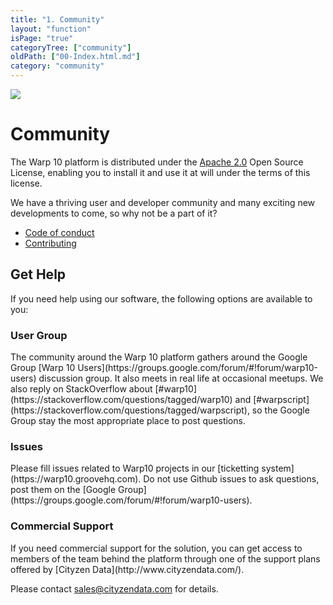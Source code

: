 ```yaml
---
title: "1. Community"
layout: "function"
isPage: "true"
categoryTree: ["community"]
oldPath: ["00-Index.html.md"]
category: "community"
---
```


<div style="max-height: 40vh; overflow: hidden; width: 100%">
<img src="https://images.unsplash.com/photo-1493689485253-f07fcbfc731b?w=1333&ixid=dW5zcGxhc2guY29tOzs7Ozs%3D" class="img-fluid">
</div>

# Community #

The Warp 10 platform is distributed under the [Apache 2.0](http://www.apache.org/licenses/LICENSE-2.0) Open Source 
License, enabling you to install it and use it at will under the terms of this license.


We have a thriving user and developer community and many exciting new developments to come, so why not be a part of it?

* [Code of conduct](code_of_conduct) 
* [Contributing](contributing)

## Get Help ##

If you need help using our software, the following options are available to you:

<div class="row">

<div class="col-sm-12 col-md-4">
<h3>User Group</h3>
The community around the Warp 10 platform gathers around the Google Group 
[Warp 10 Users](https://groups.google.com/forum/#!forum/warp10-users) discussion group. It also meets in real life at 
occasional meetups. We also reply on StackOverflow about [#warp10](https://stackoverflow.com/questions/tagged/warp10) 
and [#warpscript](https://stackoverflow.com/questions/tagged/warpscript), so the Google Group stay the most appropriate 
place to post questions.
</div>

<div class="col-sm-12 col-md-4">
<h3>Issues</h3>
Please fill issues related to Warp10 projects in our [ticketting system](https://warp10.groovehq.com). Do not use Github 
issues to ask questions, post them on the [Google Group](https://groups.google.com/forum/#!forum/warp10-users).
</div>

<div class="col-sm-12 col-md-4">
<h3>Commercial Support</h3>
If you need commercial support for the solution, you can get access to members of the team behind the platform through 
one of the support plans offered by [Cityzen Data](http://www.cityzendata.com/).

Please contact [sales@cityzendata.com](mailto:sales@cityzendata.com) for details.
</div>

</div>